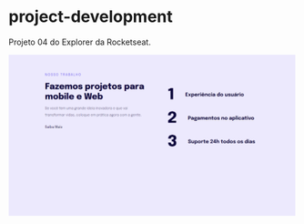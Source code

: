 # project-development
Projeto 04 do Explorer da Rocketseat.

![project-development](https://github.com/madalena-rocha/project-development/blob/main/assets/project-development.png)
